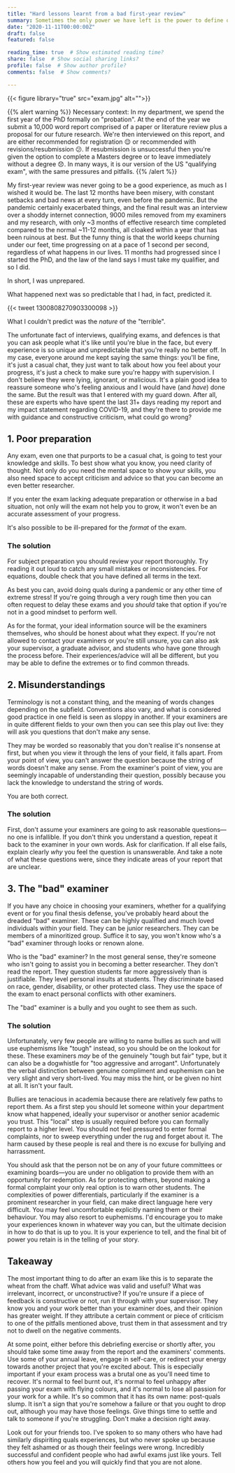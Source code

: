 ```yaml
---
title: "Hard lessons learnt from a bad first-year review"
summary: Sometimes the only power we have left is the power to define our own silver linings.
date: "2020-11-11T00:00:00Z"
draft: false
featured: false

reading_time: true  # Show estimated reading time?
share: false  # Show social sharing links?
profile: false  # Show author profile?
comments: false  # Show comments?

---
```


{{< figure library="true" src="exam.jpg" alt="">}}

{{% alert warning %}}
Necessary context: In my department, we spend the first year of the PhD formally on "probation". At the end of the year we submit a 10,000 word report comprised of a paper or literature review plus a proposal for our future research. We're then interviewed on this report, and are either recommended for registration :relieved: or recommended with revisions/resubmission :confused:. If resubmission is unsuccessful then you're given the option to complete a Masters degree or to leave immediately without a degree :disappointed:. In many ways, it is our version of the US "qualifying exam", with the same pressures and pitfalls.
{{% /alert %}}

My first-year review was never going to be a good experience, as much as I wished it would be. The last 12 months have been misery, with constant setbacks and bad news at every turn, even before the pandemic. But the pandemic certainly exacerbated things, and the final result was an interview over a shoddy internet connection, 9000 miles removed from my examiners and my research, with only ~3 months of effective research time completed compared to the normal ~11-12 months, all cloaked within a year that has been ruinous at best. But the funny thing is that the world keeps churning under our feet, time progressing on at a pace of 1 second per second, regardless of what happens in our lives. 11 months had progressed since I started the PhD, and the law of the land says I must take my qualifier, and so I did.

In short, I was unprepared.

What happened next was so predictable that I had, in fact, predicted it.

{{< tweet 1300808270903300098 >}}

What I couldn't predict was the _nature_ of the "terrible".

The unfortunate fact of interviews, qualifying exams, and defences is that you can ask people what it's like until you're blue in the face, but every experience is so unique and unpredictable that you're really no better off. In my case, everyone around me kept saying the same things: you'll be fine, it's just a casual chat, they just want to talk about how you feel about your progress, it's just a check to make sure you're happy with supervision. I don't believe they were lying, ignorant, or malicious. It's a plain good idea to reassure someone who's feeling anxious and I would have (and _have_) done the same. But the result was that I entered with my guard down. After all, these are experts who have spent the last 31+ days reading my report and my impact statement regarding COVID-19, and they're there to provide me with guidance and constructive criticism, what could go wrong?

## 1. Poor preparation

Any exam, even one that purports to be a casual chat, is going to test your knowledge and skills. To best show what you know, you need clarity of thought. Not only do you need the mental space to show your skills, you also need space to accept criticism and advice so that you can become an even better researcher.

If you enter the exam lacking adequate preparation or otherwise in a bad situation, not only will the exam not help you to grow, it won't even be an accurate assessment of your progress.

It's also possible to be ill-prepared for the _format_ of the exam. 

### The solution

For subject preparation you should review your report thoroughly. Try reading it out loud to catch any small mistakes or inconsistencies. For equations, double check that you have defined all terms in the text. 

As best you can, avoid doing quals during a pandemic or any other time of extreme stress! If you're going through a very rough time then you can often request to delay these exams and you _should_ take that option if you're not in a good mindset to perform well.

As for the format, your ideal information source will be the examiners themselves, who should be honest about what they expect. If you're not allowed to contact your examiners or you're still unsure, you can also ask your supervisor, a graduate advisor, and students who have gone through the process before. Their experiences/advice will all be different, but you may be able to define the extremes or to find common threads.

## 2. Misunderstandings

Terminology is not a constant thing, and the meaning of words changes depending on the subfield. Conventions also vary, and what is considered good practice in one field is seen as sloppy in another. If your examiners are in quite different fields to your own then you can see this play out live: they will ask you questions that don't make any sense. 

They may be worded so reasonably that you don't realise it's nonsense at first, but when you view it through the lens of your field, it falls apart. From your point of view, you can't answer the question because the string of words doesn't make any sense. From the examiner's point of view, you are seemingly incapable of understanding their question, possibly because you lack the knowledge to understand the string of words.

You are both correct.

### The solution

First, don't assume your examiners are going to ask reasonable questions—no one is infallible. If you don't think you understand a question, repeat it back to the examiner in your own words. Ask for clarification. If all else fails, explain clearly _why_ you feel the question is unanswerable. And take a note of what these questions were, since they indicate areas of your report that are unclear.

## 3. The "bad" examiner

If you have any choice in choosing your examiners, whether for a qualifying event or for you final thesis defense, you've probably heard about the dreaded "bad" examiner. These can be highly qualified and much loved individuals within your field. They can be junior researchers. They can be members of a minoritized group. Suffice it to say, you won't know who's a "bad" examiner through looks or renown alone.

Who is the "bad" examiner? In the most general sense, they're someone who isn't going to assist you in becoming a better researcher. They don't read the report. They question students far more aggressively than is justifiable. They level personal insults at students. They discriminate based on race, gender, disability, or other protected class. They use the space of the exam to enact personal conflicts with other examiners.

The "bad" examiner is a bully and you ought to see them as such.

### The solution

Unfortunately, very few people are willing to name bullies as such and will use euphemisms like "tough" instead, so you should be on the lookout for these. These examiners _may_ be of the genuinely "tough but fair" type, but it can also be a dogwhistle for "too aggressive and arrogant". Unfortunately the verbal distinction between genuine compliment and euphemism can be very slight and very short-lived. You may miss the hint, or be given no hint at all. It isn't your fault.

Bullies are tenacious in academia because there are relatively few paths to report them. As a first step you should let someone within your department know what happened, ideally your supervisor or another senior academic you trust. This "local" step is usually required before you can formally report to a higher level. You should not feel pressured to enter formal complaints, nor to sweep everything under the rug and forget about it. The harm caused by these people is real and there is no excuse for bullying and harrassment.

You should ask that the person not be on any of your future committees or examining boards—you are under no obligation to provide them with an opportunity for redemption. As for protecting others, beyond making a formal complaint your only real option is to warn other students. The complexities of power differentials, particularly if the examiner is a prominent researcher in your field, can make direct language here very difficult. You may feel uncomfortable explicitly naming them or their behaviour. You may also resort to euphemisms. I'd encourage you to make your experiences known in whatever way you can, but the ultimate decision in how to do that is up to you. It is your experience to tell, and the final bit of power you retain is in the telling of your story.

## Takeaway

The most important thing to do after an exam like this is to separate the wheat from the chaff. What advice was valid and useful? What was irrelevant, incorrect, or unconstructive? If you're unsure if a piece of feedback is constructive or not, run it through with your supervisor. They know you and your work better than your examiner does, and their opinion has greater weight. If they attribute a certain comment or piece of criticism to one of the pitfalls mentioned above, trust them in that assessment and try not to dwell on the negative comments. 

At some point, either before this debriefing exercise or shortly after, you should take some time away from the report and the examiners' comments. Use some of your annual leave, engage in self-care, or redirect your energy towards another project that you're excited about. This is especially important if your exam process was a brutal one as you'll need time to recover. It's normal to feel burnt out, it's normal to feel unhappy after passing your exam with flying colours, and it's normal to lose all passion for your work for a while. It's so common that it has its own name: post-quals slump. It isn't a sign that you're somehow a failure or that you ought to drop out, although you may have those feelings. Give things time to settle and talk to someone if you're struggling. Don't make a decision right away.

Look out for your friends too. I've spoken to so many others who have had similarly dispiriting quals experiences, but who never spoke up because they felt ashamed or as though their feelings were wrong. Incredibly successful and confident people who had awful exams just like yours. Tell others how you feel and you will quickly find that you are not alone.

